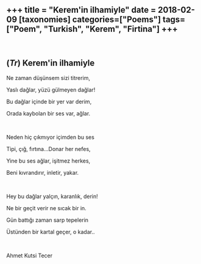 +++
title = "Kerem'in ilhamiyle"
date = 2018-02-09
[taxonomies]
categories=["Poems"]
tags=["Poem", "Turkish", "Kerem", "Firtina"]
+++
---
<br>

## (*Tr*) Kerem'in ilhamiyle
Ne zaman düşünsem sizi titrerim,

Yaslı dağlar, yüzü gülmeyen dağlar!

Bu dağlar içinde bir yer var derim,

Orada kaybolan bir ses var, ağlar.

<br>

Neden hiç çıkmıyor içimden bu ses

Tipi, çığ, fırtına...Donar her nefes,

Yine bu ses ağlar, işitmez herkes,

Beni kıvrandırır, inletir, yakar.

<br>

Hey bu dağlar yalçın, karanlık, derin!

Ne bir geçit verir ne sıcak bir in.

Gün battığı zaman sarp tepelerin

Üstünden bir kartal geçer, o kadar..

<br>

Ahmet Kutsi Tecer